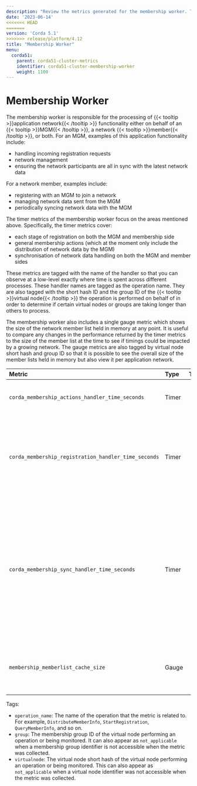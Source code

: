 ```yaml
---
description: "Review the metrics generated for the membership worker. The membership worker is responsible for the processing of application network functionality either on behalf of an MGM, a network member, or both."
date: '2023-06-14'
<<<<<<< HEAD
=======
version: 'Corda 5.1'
>>>>>>> release/platform/4.12
title: "Membership Worker"
menu:
  corda51:
    parent: corda51-cluster-metrics
    identifier: corda51-cluster-membership-worker
    weight: 1100
---
```


# Membership Worker

The membership worker is responsible for the processing of {{< tooltip >}}application network{{< /tooltip >}} functionality either on behalf of an {{< tooltip >}}MGM{{< /tooltip >}}, a network {{< tooltip >}}member{{< /tooltip >}}, or both.
For an MGM, examples of this application functionality include:

* handling incoming registration requests
* network management
* ensuring the network participants are all in sync with the latest network data

For a network member, examples include:

* registering with an MGM to join a network
* managing network data sent from the MGM
* periodically syncing network data with the MGM

The timer metrics of the membership worker focus on the areas mentioned above. Specifically, the timer metrics cover:

* each stage of registration on both the MGM and membership side
* general membership actions (which at the moment only include the distribution of network data by the MGM)
* synchronisation of network data handling on both the MGM and member sides

These metrics are tagged with the name of the handler so that you can observe at a low-level exactly where time is spent across different processes. These handler names are tagged as the operation name. They are also tagged with the short hash ID and the group ID of the {{< tooltip >}}virtual node{{< /tooltip >}} the operation is performed on behalf of in order to determine if certain virtual nodes or groups are taking longer than others to process.

The membership worker also includes a single gauge metric which shows the size of the network member list held in memory at any point. It is useful to compare any changes in the performance returned by the timer metrics to the size of the member list at the time to see if timings could be impacted by a growing network. The gauge metrics are also tagged by virtual node short hash and group ID so that it is possible to see the overall size of the member lists held in memory but also view it per application network.

<style>
table th:first-of-type {
    width: 25%;
}
table th:nth-of-type(2) {
    width: 10%;
}
table th:nth-of-type(3) {
    width: 20%;
}
table th:nth-of-type(4) {
    width: 45%;
}
</style>

| Metric | Type | Tags | Description |
| :----------- | :----------- | :----------- | :----------- |
| `corda_membership_actions_handler_time_seconds` | Timer | <ul><li>`operation_name`</li><li>`group`</li><li>`virtualnode`</li></ul> | The time spent on membership actions. |
| `corda_membership_registration_handler_time_seconds` | Timer | <ul><li>`operation_name`</li><li>`group`</li><li>`virtualnode`</li></ul> | Registration is broken down into a series of stages, each with its own handler. This metric measures the time taken to execute each stage.  |
| `corda_membership_sync_handler_time_seconds` | Timer | <ul><li>`operation_name`</li><li>`group`</li><li>`virtualnode`</li></ul> | Measures how long it takes for each stage of synchronisation to complete. Synchronisation is split between different handler stages. It is processed on the MGM side and the network data package in constructed, and on the member side it is validated and persisted.  |
| `membership_memberlist_cache_size` | Gauge | <ul><li>`group`</li><li>`virtualnode`</li></ul> | Gauge of the member list cache size to monitor how the cache size grows or shrinks. |

Tags:
* `operation_name`: The name of the operation that the metric is related to. For example, `DistributeMemberInfo`,
`StartRegistration`, `QueryMemberInfo`, and so on.
* `group`: The membership group ID of the virtual node performing an operation or being monitored. It can also
appear as `not_applicable` when a membership group identifier is not accessible when the metric was collected.
* `virtualnode`: The virtual node short hash of the virtual node performing an operation or being monitored.
This can also appear as `not_applicable` when a virtual node identifier was not accessible when the metric was collected.
